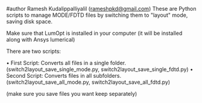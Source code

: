 #author Ramesh Kudalippalliyalil (rameshpkd@gmail.com)
These are Python scripts to manage MODE/FDTD files by switching them to "layout" mode, saving disk space.

Make sure that LumOpt is installed in your computer (it will be installed along with Ansys lumerical)

There are two scripts: 

•	First Script: Converts all files in a single folder. (switch2layout_save_single_mode.py, switch2layout_save_single_fdtd.py)
•	Second Script: Converts files in all subfolders. (switch2layout_save_all_mode.py, switch2layout_save_all_fdtd.py)

(make sure you save files you want keep separately)
